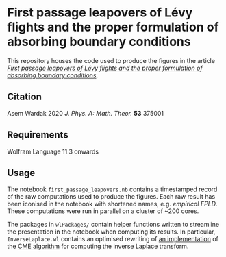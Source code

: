 # First passage leapovers of Lévy flights and the proper formulation of absorbing boundary conditions

This repository houses the code used to produce the figures in the article [_First passage leapovers of Lévy flights and the proper formulation of absorbing boundary conditions_](https://doi.org/10.1088/1751-8121/ab8b37). 

## Citation
Asem Wardak 2020 *J. Phys. A: Math. Theor.* **53** 375001

## Requirements

Wolfram Language 11.3 onwards

## Usage

The notebook `first_passage_leapovers.nb` contains a timestamped record of the raw computations used to produce the figures. Each raw result has been iconised in the notebook with shortened names, e.g. *empirical FPLD*. These computations were run in parallel on a cluster of ~200 cores.

The packages in `wlPackages/` contain helper functions written to streamline the presentation in the notebook when computing its results. In particular, `InverseLaplace.wl` contains an optimised rewriting of [an implementation](https://github.com/ghorvath78/iltcme/blob/master/mathematica_ilt.nb) of the [CME algorithm](http://inverselaplace.org/) for computing the inverse Laplace transform.
